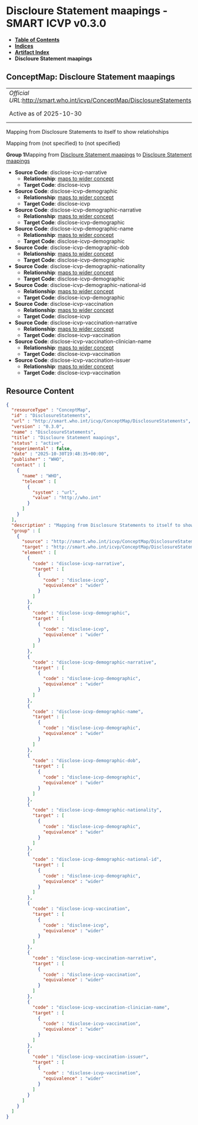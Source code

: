 # Discloure Statement maapings - SMART ICVP v0.3.0

* [**Table of Contents**](toc.md)
* [**Indices**](indices.md)
* [**Artifact Index**](artifacts.md)
* **Discloure Statement maapings**

## ConceptMap: Discloure Statement maapings 

| | |
| :--- | :--- |
| *Official URL*:http://smart.who.int/icvp/ConceptMap/DisclosureStatements | *Version*:0.3.0 |
| Active as of 2025-10-30 | *Computable Name*:DisclosureStatements |

 
Mapping from Disclosure Statements to itself to show relatiohships 

Mapping from (not specified) to (not specified)

**Group 1**Mapping from [Discloure Statement maapings](ConceptMap-DisclosureStatements.md) to [Discloure Statement maapings](ConceptMap-DisclosureStatements.md)

* **Source Code**: disclose-icvp-narrative
  * **Relationship**: [maps to wider concept](http://hl7.org/fhir/R5/codesystem-concept-map-relationship.html#wider)
  * **Target Code**: disclose-icvp
* **Source Code**: disclose-icvp-demographic
  * **Relationship**: [maps to wider concept](http://hl7.org/fhir/R5/codesystem-concept-map-relationship.html#wider)
  * **Target Code**: disclose-icvp
* **Source Code**: disclose-icvp-demographic-narrative
  * **Relationship**: [maps to wider concept](http://hl7.org/fhir/R5/codesystem-concept-map-relationship.html#wider)
  * **Target Code**: disclose-icvp-demographic
* **Source Code**: disclose-icvp-demographic-name
  * **Relationship**: [maps to wider concept](http://hl7.org/fhir/R5/codesystem-concept-map-relationship.html#wider)
  * **Target Code**: disclose-icvp-demographic
* **Source Code**: disclose-icvp-demographic-dob
  * **Relationship**: [maps to wider concept](http://hl7.org/fhir/R5/codesystem-concept-map-relationship.html#wider)
  * **Target Code**: disclose-icvp-demographic
* **Source Code**: disclose-icvp-demographic-nationality
  * **Relationship**: [maps to wider concept](http://hl7.org/fhir/R5/codesystem-concept-map-relationship.html#wider)
  * **Target Code**: disclose-icvp-demographic
* **Source Code**: disclose-icvp-demographic-national-id
  * **Relationship**: [maps to wider concept](http://hl7.org/fhir/R5/codesystem-concept-map-relationship.html#wider)
  * **Target Code**: disclose-icvp-demographic
* **Source Code**: disclose-icvp-vaccination
  * **Relationship**: [maps to wider concept](http://hl7.org/fhir/R5/codesystem-concept-map-relationship.html#wider)
  * **Target Code**: disclose-icvp
* **Source Code**: disclose-icvp-vaccination-narrative
  * **Relationship**: [maps to wider concept](http://hl7.org/fhir/R5/codesystem-concept-map-relationship.html#wider)
  * **Target Code**: disclose-icvp-vaccination
* **Source Code**: disclose-icvp-vaccination-clinician-name
  * **Relationship**: [maps to wider concept](http://hl7.org/fhir/R5/codesystem-concept-map-relationship.html#wider)
  * **Target Code**: disclose-icvp-vaccination
* **Source Code**: disclose-icvp-vaccination-issuer
  * **Relationship**: [maps to wider concept](http://hl7.org/fhir/R5/codesystem-concept-map-relationship.html#wider)
  * **Target Code**: disclose-icvp-vaccination



## Resource Content

```json
{
  "resourceType" : "ConceptMap",
  "id" : "DisclosureStatements",
  "url" : "http://smart.who.int/icvp/ConceptMap/DisclosureStatements",
  "version" : "0.3.0",
  "name" : "DisclosureStatements",
  "title" : "Discloure Statement maapings",
  "status" : "active",
  "experimental" : false,
  "date" : "2025-10-30T19:48:35+00:00",
  "publisher" : "WHO",
  "contact" : [
    {
      "name" : "WHO",
      "telecom" : [
        {
          "system" : "url",
          "value" : "http://who.int"
        }
      ]
    }
  ],
  "description" : "Mapping from Disclosure Statements to itself to show relatiohships",
  "group" : [
    {
      "source" : "http://smart.who.int/icvp/ConceptMap/DisclosureStatements",
      "target" : "http://smart.who.int/icvp/ConceptMap/DisclosureStatements",
      "element" : [
        {
          "code" : "disclose-icvp-narrative",
          "target" : [
            {
              "code" : "disclose-icvp",
              "equivalence" : "wider"
            }
          ]
        },
        {
          "code" : "disclose-icvp-demographic",
          "target" : [
            {
              "code" : "disclose-icvp",
              "equivalence" : "wider"
            }
          ]
        },
        {
          "code" : "disclose-icvp-demographic-narrative",
          "target" : [
            {
              "code" : "disclose-icvp-demographic",
              "equivalence" : "wider"
            }
          ]
        },
        {
          "code" : "disclose-icvp-demographic-name",
          "target" : [
            {
              "code" : "disclose-icvp-demographic",
              "equivalence" : "wider"
            }
          ]
        },
        {
          "code" : "disclose-icvp-demographic-dob",
          "target" : [
            {
              "code" : "disclose-icvp-demographic",
              "equivalence" : "wider"
            }
          ]
        },
        {
          "code" : "disclose-icvp-demographic-nationality",
          "target" : [
            {
              "code" : "disclose-icvp-demographic",
              "equivalence" : "wider"
            }
          ]
        },
        {
          "code" : "disclose-icvp-demographic-national-id",
          "target" : [
            {
              "code" : "disclose-icvp-demographic",
              "equivalence" : "wider"
            }
          ]
        },
        {
          "code" : "disclose-icvp-vaccination",
          "target" : [
            {
              "code" : "disclose-icvp",
              "equivalence" : "wider"
            }
          ]
        },
        {
          "code" : "disclose-icvp-vaccination-narrative",
          "target" : [
            {
              "code" : "disclose-icvp-vaccination",
              "equivalence" : "wider"
            }
          ]
        },
        {
          "code" : "disclose-icvp-vaccination-clinician-name",
          "target" : [
            {
              "code" : "disclose-icvp-vaccination",
              "equivalence" : "wider"
            }
          ]
        },
        {
          "code" : "disclose-icvp-vaccination-issuer",
          "target" : [
            {
              "code" : "disclose-icvp-vaccination",
              "equivalence" : "wider"
            }
          ]
        }
      ]
    }
  ]
}

```
